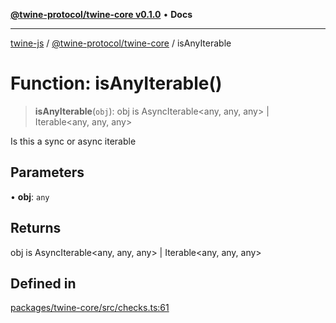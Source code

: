 [**@twine-protocol/twine-core v0.1.0**](../index.md) • **Docs**

***

[twine-js](../../../index.md) / [@twine-protocol/twine-core](../index.md) / isAnyIterable

# Function: isAnyIterable()

> **isAnyIterable**(`obj`): obj is AsyncIterable\<any, any, any\> \| Iterable\<any, any, any\>

Is this a sync or async iterable

## Parameters

• **obj**: `any`

## Returns

obj is AsyncIterable\<any, any, any\> \| Iterable\<any, any, any\>

## Defined in

[packages/twine-core/src/checks.ts:61](https://github.com/twine-protocol/twine-js/blob/fb5041c7a2da4a796f653066248604ca1c5dccc6/packages/twine-core/src/checks.ts#L61)
